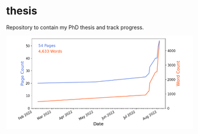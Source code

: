 # thesis
Repository to contain my PhD thesis and track progress.

![alt text](https://github.com/eparrish64/thesis/blob/master/progressTracking/plots/combinedProgress_twitter.png)
